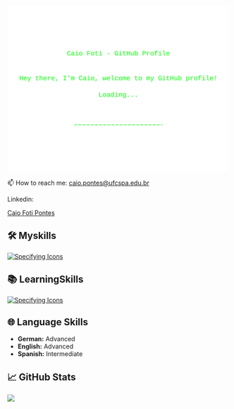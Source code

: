 <div align="center">
  <img width="500px" src="welcome.svg">
</div>

📫 How to reach me: caio.pontes@ufcspa.edu.br 

Linkedin: <div class="badge-base LI-profile-badge" data-locale="pt_BR" data-size="large" data-theme="dark" data-type="HORIZONTAL" data-vanity="caio-foti-pontes-0a1a54206" data-version="v1"><a class="badge-base__link LI-simple-link" href="https://br.linkedin.com/in/caio-foti-pontes-0a1a54206?trk=profile-badge">Caio Foti Pontes</a></div>
              

## 🛠️ Myskills

[![Specifying Icons](https://skillicons.dev/icons?i=python,django,java,eclipse,js,html,css,mysql,mongodb,git&perline=5)](https://skillicons.dev)

## 📚 LearningSkills

[![Specifying Icons](https://skillicons.dev/icons?i=go,react,angular,vue,aws&perline=5)](https://skillicons.dev)

## 🌐 Language Skills

- **German:** Advanced
- **English:** Advanced
- **Spanish:** Intermediate

## &#x1f4c8; GitHub Stats
<a href="https://github.com/caiofoti/caiofoti">
  <img align="center" src="[![Top Langs](https://github-readme-stats.vercel.app/api/top-langs/?username=anuraghazra)](https://github.com/anuraghazra/github-readme-stats)" />
</a>


